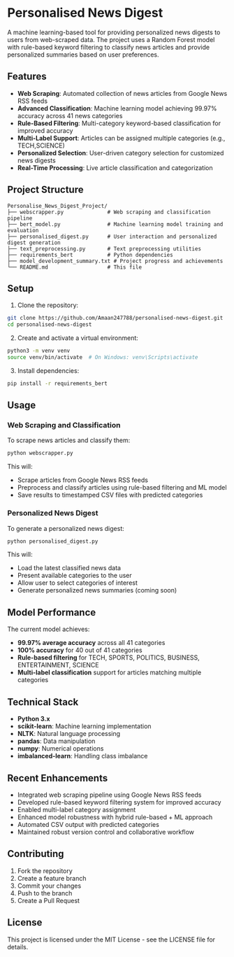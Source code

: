 # Personalised News Digest

A machine learning-based tool for providing personalized news digests to users from web-scraped data. The project uses a Random Forest model with rule-based keyword filtering to classify news articles and provide personalized summaries based on user preferences.

## Features

- **Web Scraping**: Automated collection of news articles from Google News RSS feeds
- **Advanced Classification**: Machine learning model achieving 99.97% accuracy across 41 news categories
- **Rule-Based Filtering**: Multi-category keyword-based classification for improved accuracy
- **Multi-Label Support**: Articles can be assigned multiple categories (e.g., TECH,SCIENCE)
- **Personalized Selection**: User-driven category selection for customized news digests
- **Real-Time Processing**: Live article classification and categorization

## Project Structure

```
Personalise_News_Digest_Project/
├── webscrapper.py              # Web scraping and classification pipeline
├── bert_model.py               # Machine learning model training and evaluation
├── personalised_digest.py      # User interaction and personalized digest generation
├── text_preprocessing.py       # Text preprocessing utilities
├── requirements_bert           # Python dependencies
├── model_development_summary.txt # Project progress and achievements
└── README.md                   # This file
```

## Setup

1. Clone the repository:
```bash
git clone https://github.com/Amaan247788/personalised-news-digest.git
cd personalised-news-digest
```

2. Create and activate a virtual environment:
```bash
python3 -m venv venv
source venv/bin/activate  # On Windows: venv\Scripts\activate
```

3. Install dependencies:
```bash
pip install -r requirements_bert
```

## Usage

### Web Scraping and Classification

To scrape news articles and classify them:

```bash
python webscrapper.py
```

This will:
- Scrape articles from Google News RSS feeds
- Preprocess and classify articles using rule-based filtering and ML model
- Save results to timestamped CSV files with predicted categories

### Personalized News Digest

To generate a personalized news digest:

```bash
python personalised_digest.py
```

This will:
- Load the latest classified news data
- Present available categories to the user
- Allow user to select categories of interest
- Generate personalized news summaries (coming soon)

## Model Performance

The current model achieves:
- **99.97% average accuracy** across all 41 categories
- **100% accuracy** for 40 out of 41 categories
- **Rule-based filtering** for TECH, SPORTS, POLITICS, BUSINESS, ENTERTAINMENT, SCIENCE
- **Multi-label classification** support for articles matching multiple categories

## Technical Stack

- **Python 3.x**
- **scikit-learn**: Machine learning implementation
- **NLTK**: Natural language processing
- **pandas**: Data manipulation
- **numpy**: Numerical operations
- **imbalanced-learn**: Handling class imbalance

## Recent Enhancements

- Integrated web scraping pipeline using Google News RSS feeds
- Developed rule-based keyword filtering system for improved accuracy
- Enabled multi-label category assignment
- Enhanced model robustness with hybrid rule-based + ML approach
- Automated CSV output with predicted categories
- Maintained robust version control and collaborative workflow

## Contributing

1. Fork the repository
2. Create a feature branch
3. Commit your changes
4. Push to the branch
5. Create a Pull Request

## License

This project is licensed under the MIT License - see the LICENSE file for details. 